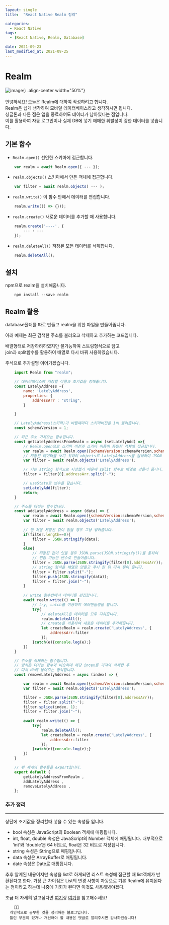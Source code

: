 ```yaml
---
layout: single
title:  "React Native Realm 정리"

categories:
  - React Native 
tags: 
  - [React Native, Realm, Database]

date: 2021-09-23
last_modified_at: 2021-09-25
---
```

  


# Realm
![image](https://user-images.githubusercontent.com/62782245/134514066-7ca40a5d-e3df-4c82-bfa2-75f405ff4aec.png){: .align-center width="50%"}
<br />
<br />
안녕하세요! 오늘은 Realm에 대하여 작성하려고 합니다.     
Realm은 쉽게 생각하여 모바일 데이터베이스라고 생각하시면 됩니다.     
싱글톤과 다른 점은 앱을 종료하여도 데이터가 남아있다는 점입니다.      
이를 활용하여 자동 로그인이나 실제 DB에 넣기 애매한 휘발성이 강한 데이터를 넣습니다.        



## 기본 함수

* `Realm.open()` 선언한 스키마에 접근합니다.
```javascript
    var realm = await Realm.open({ --- });
```


* `realm.objects()` 스키마에서 만든 객체에 접근합니다.
```javascript
    var filter = await realm.objects( --- );
```

* `realm.write()` 이 함수 안에서 데이터를 편집합니다. 
```javascript
    realm.write(() => {}));
```

* `realm.create()` 새로운 데이터를 추가할 때 사용합니다. 
```javascript
    realm.create('----', {
        --- : ---
    });
```

* `realm.deleteAll()` 저장된 모든 데이터를 삭제합니다.
```javascript
    realm.deleteAll();
```


## 설치 
npm으로 realm을 설치해줍니다.
```
    npm install --save realm
```


## Realm 활용
database폴더를 따로 만들고 realm을 위한 파일을 만들어줍니다.    

아래 예제는 최근 검색한 주소를 불러오고 삭제하고 추가하는 코드입니다.

배열형태로 저장하려하였지만 불가능하여 스트링형식으로 담고     
join과 split함수를 활용하여 배열로 다시 바꿔 사용하였습니다.     


주석으로 추가설명 이어가겠습니다.     

```javascript
    import Realm from "realm";

    // 데이터베이스에 저장할 이름과 초기값을 정해줍니다.
    const LatelyAddress ={
        name: 'LatelyAddress',
        properties: {
            addressArr : "string",
        }

    }

    // LatelyAddress(스키마)가 바뀔때마다 스키마버전을 1씩 올려줍니다.
    const schemaVersion = 1;

    // 최근 주소 가져오는 함수입니다.
    const getLatelyAddressFromRealm = async (setLatelyAdd) =>{
        // Realm.open으로 스키마 버전과 스키마 이름이 동일한 객체에 접근합니다.
        var realm = await Realm.open({schemaVersion:schemaVersion,schema: [LatelyAddress]});
        // 저장된 데이터를 보기 위하여 objects로 LatelyAddress를 검색하여 JSON 객체로 반환합니다.
        var filter = await realm.objects('LatelyAddress');

        // 저는 string 형식으로 저장했기 때문에 split 함수로 배열로 만들어 줍니다.
        filter = filter[0].addressArr.split("-");

        // useState로 변수를 담습니다.
        setLatelyAdd(filter);
        return;
    }

    // 주소를 더하는 함수입니다. 
    const addLatelyAddress = async (data) => {
        var realm = await Realm.open({schemaVersion:schemaVersion,schema: [LatelyAddress]});
        var filter = await realm.objects('LatelyAddress');
        
        // 맨 처음 저장된 값이 없을 경우 그냥 넣어줍니다.
        if(filter.length==0){
            filter = JSON.stringify(data);
        }
        else{
            // 저장된 값이 있을 경우 JSON.parse(JSON.stringify())를 통하여
            // 편집 가능한 변수로 만들어줍니다.
            filter = JSON.parse(JSON.stringify(filter[0].addressArr)); 
            // string 형식을 배열로 만들고 푸시 한 뒤 다시 묶어 줍니다.
            filter = filter.split("-");
            filter.push(JSON.stringify(data));
            filter = filter.join("-");
        }
        
        // write 함수안에서 데이터를 편집합니다.
        await realm.write(() => {
            // try, catch를 이용하여 에러핸들링을 합니다.
            try{ 
                // deleteAll은 데이터를 모두 지워줍니다.
                realm.deleteAll();
                // create를 이용하여 새로운 데이터를 추가해줍니다.
                let createRealm = realm.create('LatelyAddress', {
                    addressArr:filter
                });
            }catch(e){console.log(e);}
        })
    }

    // 주소를 삭제하는 함수입니다.
    // 방식은 더하는 함수와 비슷하며 해당 incex를 가져와 삭제한 후 
    // 다시 db에 넣어주는 형식입니다.
    const removeLatelyAddress = async (index) => {

        var realm = await Realm.open({schemaVersion:schemaVersion,schema: [LatelyAddress]});
        var filter = await realm.objects('LatelyAddress');

        filter = JSON.parse(JSON.stringify(filter[0].addressArr)); 
        filter = filter.split("-");
        filter.splice(index, 1);
        filter = filter.join("-");
        
        await realm.write(() => {
            try{ 
                realm.deleteAll();
                let createRealm = realm.create('LatelyAddress', {
                    addressArr:filter
                });
            }catch(e){console.log(e);}
        })
    }

    // 위 세개의 함수들을 export합니다.
    export default {
        getLatelyAddressFromRealm ,
        addLatelyAddress ,
        removeLatelyAddress ,
    };
```   

### 추가 정리
---
상단에 초기값을 정리할때 넣을 수 있는 속성들 입니다.
* bool 속성은 JavaScript의 Boolean 객체에 매핑됩니다.
* int, float, double 속성은 JavaScript의 Number 객체에 매핑됩니다. 내부적으로 ‘int’와 ‘double’은 64 비트로, float은 32 비트로 저장됩니다.
* string 속성은 String으로 매핑됩니다.
* data 속성은 ArrayBuffer로 매핑됩니다.
* date 속성은 Date로 매핑됩니다.

추후 알게된 내용이지만 속성을 list로 하게되면 리스트 속성에 접근할 때 list객체가 반환된다고 한다.
가장 큰 차이점은 List의 변경 사항이 자동으로 기본 Realm에 유지된다는 점이라고 하는데
나중에 기회가 된다면 이것도 사용해봐야겠다.

조금 더 자세히 알고싶다면 [여기](https://docs.mongodb.com/realm-legacy/kr/docs/javascript/latest.html)랑 [여기](https://ichi.pro/ko/realm-for-react-native-sijaghagi-212611396888408)를 참고해주세요!


```
    🤔🤔
  개인적으로 공부한 것을 정리하는 블로그입니다.
  틀린 부분이 있거나 개선해야 할 내용은 댓글로 알려주시면 감사하겠습니다!
```